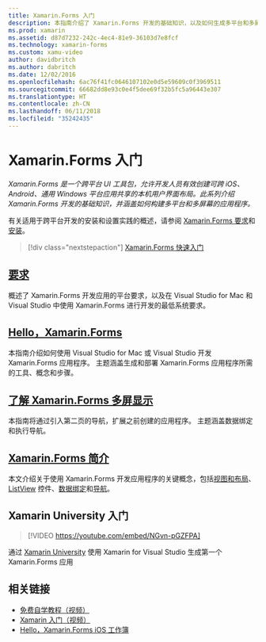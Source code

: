 ```yaml
---
title: Xamarin.Forms 入门
description: 本指南介绍了 Xamarin.Forms 开发的基础知识，以及如何生成多平台和多屏幕应用程序。
ms.prod: xamarin
ms.assetid: d87d7232-242c-4ec4-81e9-36103d7e8fcf
ms.technology: xamarin-forms
ms.custom: xamu-video
author: davidbritch
ms.author: dabritch
ms.date: 12/02/2016
ms.openlocfilehash: 6ac76f41fc0646107102e0d5e59609c0f3969511
ms.sourcegitcommit: 66682dd8e93c0e4f5dee69f32b5fc5a96443e307
ms.translationtype: HT
ms.contentlocale: zh-CN
ms.lasthandoff: 06/11/2018
ms.locfileid: "35242435"
---
```

# <a name="getting-started-with-xamarinforms"></a>Xamarin.Forms 入门

_Xamarin.Forms 是一个跨平台 UI 工具包，允许开发人员有效创建可跨 iOS、Android、通用 Windows 平台应用共享的本机用户界面布局。此系列介绍 Xamarin.Forms 开发的基础知识，并涵盖如何构建多平台和多屏幕的应用程序。_

有关适用于跨平台开发的安装和设置实践的概述，请参阅 [Xamarin.Forms 要求](installation.md)和[安装](~/cross-platform/get-started/installation/index.md)。

> [!div class="nextstepaction"]
> [Xamarin.Forms 快速入门](~/xamarin-forms/get-started/hello-xamarin-forms/quickstart.md)



## <a name="requirementsinstallationmd"></a>[要求](installation.md)

概述了 Xamarin.Forms 开发应用的平台要求，以及在 Visual Studio for Mac 和 Visual Studio 中使用 Xamarin.Forms 进行开发的最低系统要求。

## <a name="hello-xamarinformsxamarin-formsget-startedhello-xamarin-formsindexmd"></a>[Hello，Xamarin.Forms](~/xamarin-forms/get-started/hello-xamarin-forms/index.md)

本指南介绍如何使用 Visual Studio for Mac 或 Visual Studio 开发 Xamarin.Forms 应用程序。 主题涵盖生成和部署 Xamarin.Forms 应用程序所需的工具、概念和步骤。

## <a name="hello-xamarinforms-multiscreenxamarin-formsget-startedhello-xamarin-forms-multiscreenindexmd"></a>[了解 Xamarin.Forms 多屏显示](~/xamarin-forms/get-started/hello-xamarin-forms-multiscreen/index.md)

本指南将通过引入第二页的导航，扩展之前创建的应用程序。 主题涵盖数据绑定和执行导航。

## <a name="introduction-to-xamarinformsxamarin-formsget-startedintroduction-to-xamarin-formsmd"></a>[Xamarin.Forms 简介](~/xamarin-forms/get-started/introduction-to-xamarin-forms.md)

本文介绍关于使用 Xamarin.Forms 开发应用程序的关键概念，包括[视图和布局](~/xamarin-forms/get-started/introduction-to-xamarin-forms.md#Views_and_Layouts)、[ListView](~/xamarin-forms/get-started/introduction-to-xamarin-forms.md#Lists_in_Xamarin_Forms) 控件、[数据绑定](~/xamarin-forms/get-started/introduction-to-xamarin-forms.md#Data_Binding)和[导航](~/xamarin-forms/get-started/introduction-to-xamarin-forms.md#Navigation)。


## <a name="get-started-with-xamarin-university"></a>Xamarin University 入门

> [!VIDEO https://youtube.com/embed/NGvn-pGZFPA]

通过 [Xamarin University](https://university.xamarin.com) 使用 Xamarin for Visual Studio 生成第一个 Xamarin.Forms 应用


## <a name="related-links"></a>相关链接

- [免费自学教程（视频）](https://university.xamarin.com/self-guided)
- [Xamarin 入门（视频）](https://developer.xamarin.com/videos/)
- [Hello，Xamarin.Forms iOS 工作簿](https://developer.xamarin.com/workbooks/xamarin-forms/getting-started/GettingStartedWithXamarinForms-ios.workbook)
